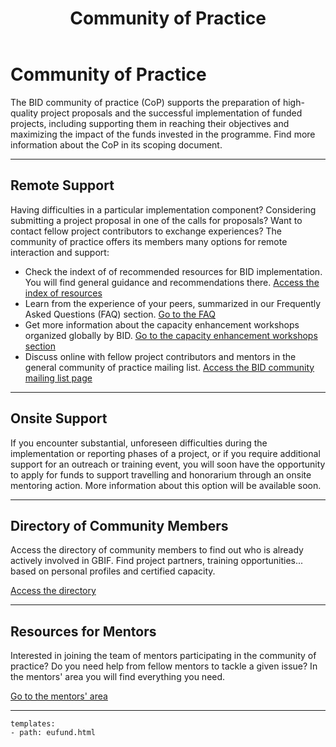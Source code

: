 ﻿---
title: Community of Practice
description:  The BID community of practice (CoP) supports the preparation of high-quality project proposals and the successful implementation of funded projects, including supporting them in reaching their objectives and maximizing the impact of the funds invested in the programme.
category: Community
subCategory: Start Page
image: /images/Zebras_Cropped.jpg
imageTitle: Zebras. By Marieke Kuijpers via freeimages.com. Freeimages content license.
imageLink: http://www.freeimages.com/photo/zebra-in-black-white-1381687
---
# Community of Practice

The BID community of practice (CoP) supports the preparation of high-quality project proposals and the successful implementation of funded projects, including supporting them in reaching their objectives and maximizing the impact of the funds invested in the programme. Find more information about the CoP in its scoping document.

-----------

## Remote Support

Having difficulties in a particular implementation component? Considering submitting a project proposal in one of the calls for proposals? Want to contact fellow project contributors to exchange experiences? The community of practice offers its members many options for remote interaction and support:

* Check the indext of of recommended resources for BID implementation. You will find general guidance and recommendations there. [Access the index of resources](http://bid.gbif.org/) 
* Learn from the experience of your peers, summarized in our Frequently Asked Questions (FAQ) section. [Go to the FAQ](http://bid.gbif.org/)
* Get more information about the capacity enhancement workshops organized globally by BID. [Go to the capacity enhancement workshops section](http://bid.gbif.org/)
* Discuss online with fellow project contributors and mentors in the general community of practice mailing list. [Access the BID community mailing list page](http://bid.gbif.org/)

-----------

## Onsite Support

If you encounter substantial, unforeseen difficulties during the implementation or reporting phases of a project, or if you require additional support for an outreach or training event, you will soon have the opportunity to apply for funds to support travelling and honorarium through an onsite mentoring action. More information about this option will be available soon.

-----------

## Directory of Community Members

Access the directory of community members to find out who is already actively involved in GBIF. Find project partners, training opportunities... based on personal profiles and certified capacity.

[Access the directory](http://bid.gbif.org/)

-----------

## Resources for Mentors

Interested in joining the team of mentors participating in the community of practice? Do you need help from fellow mentors to tackle a given issue? In the mentors' area you will find everything you need.

[Go to the mentors' area](http://bid.gbif.org/)

-----------

```styledYaml
templates:
- path: eufund.html
```
